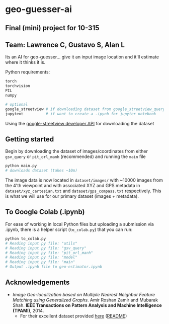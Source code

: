 # geo-guesser-ai
## Final (mini) project for 10-315
## Team: Lawrence C, Gustavo S, Alan L

Its an AI for geo-guesser... give it an input image location and it'll estimate where it thinks it is.

Python requirements:
```python
torch
torchvision
PIL
numpy

# optional
google_streetview # if downloading dataset from google_streetview_query.py
jupytext          # if want to create a .ipynb for jupyter notebook
```

Using the [google-streetview developer API](https://pypi.org/project/google-streetview/) for downloading the dataset

## Getting started
Begin by downloading the dataset of images/coordinates from either `gsv_query` or `pit_orl_manh` (recommended) and running the `main` file

```sh
python main.py
# downloads dataset (takes ~10m)
```

The image data is now located in `dataset/images/` with ~10000 images from the 4'th viewpoint and with associated XYZ and GPS metadata in `dataset/xyz_cartesian.txt` and `dataset/gps_compass.txt` respectively. This is what we will use for our primary dataset (images + metadata).

## To Google Colab (.ipynb)
For ease of working in local Python files but uploading a submission via .ipynb, there is a helper script (`to_colab.py`) that you can run:
```sh
python to_colab.py
# Reading input py file: "utils"
# Reading input py file: "gsv_query"
# Reading input py file: "pit_orl_manh"
# Reading input py file: "model"
# Reading input py file: "main"
# Output .ipynb file to geo-estimator.ipynb
```


## Acknowledgements
- *Image Geo-localization based on Multiple Nearest Neighbor Feature Matching using Generalized Graphs*. Amir Roshan Zamir and Mubarak Shah. **IEEE Transactions on Pattern Analysis and Machine Intelligence (TPAMI)**, 2014.
    - For their excellent dataset provided [here](https://www.crcv.ucf.edu/data/GMCP_Geolocalization/) ([README](http://www.cs.ucf.edu/~aroshan/index_files/Dataset_PitOrlManh/Readme.pdf))